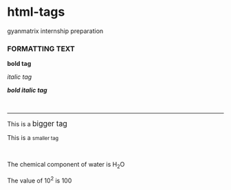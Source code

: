 # html-tags
gyanmatrix internship preparation
<!DOCTYPE html>
<html>
	<head>
       <meta charset="UTF-8">
	   <title>gyanmatrix internship</title>		
	</head>
    <body>
      <h3>FORMATTING TEXT</h3>
      <p><b>bold tag</b></p>
      <p><i>italic tag</i></p>
      <p><b><i>bold italic tag</i></b></p>
      <br/><hr/>
      <p>This is a <big>bigger tag</big></p>
      <p>This is a <small>smaller tag</small></p>
      <br/>
      <!--subscript-->
      <p>The chemical component of water is H<sub>2</sub>O</p>
      <!--superscript-->
      <p>The value of 10<sup>2</sup> is 100</p>
    </body>

</html>
